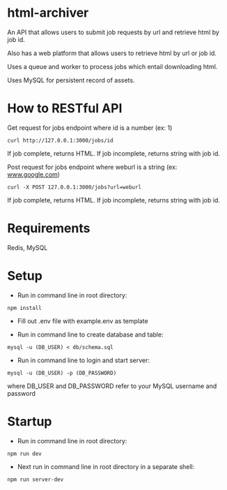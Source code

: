 # html-archiver
An API that allows users to submit job requests by url and retrieve html by job id.

Also has a web platform that allows users to retrieve html by url or job id.

Uses a queue and worker to process jobs which entail downloading html.

Uses MySQL for persistent record of assets.

# How to RESTful API

Get request for jobs endpoint where id is a number (ex: 1)
```
curl http://127.0.0.1:3000/jobs/id
```
If job complete, returns HTML.
If job incomplete, returns string with job id.

Post request for jobs endpoint where weburl is a string (ex: www.google.com)
```
curl -X POST 127.0.0.1:3000/jobs?url=weburl
```

If job complete, returns HTML.
If job incomplete, returns string with job id.

# Requirements
Redis, MySQL

# Setup
- Run in command line in root directory:
```
npm install
```
- Fill out .env file with example.env as template

- Run in command line to create database and table:
```
mysql -u (DB_USER) < db/schema.sql
```
- Run in command line to login and start server:
```
mysql -u (DB_USER) -p (DB_PASSWORD)
```

where DB_USER and DB_PASSWORD refer to your MySQL username and password

# Startup
- Run in command line in root directory:
```
npm run dev
```
- Next run in command line in root directory in a separate shell:
```
npm run server-dev
```
